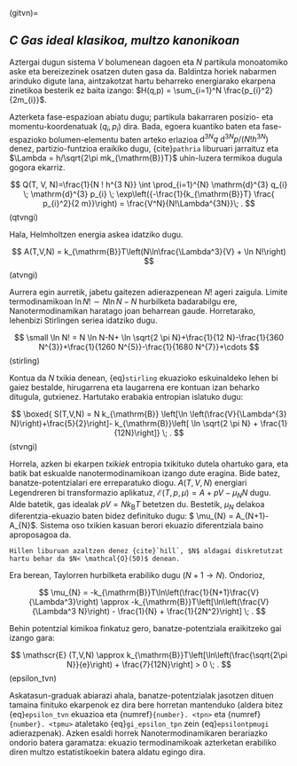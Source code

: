 (gitvn)=
## _C Gas ideal klasikoa, multzo kanonikoan_

Aztergai dugun sistema $V$ bolumenean dagoen eta $N$ partikula monoatomiko aske eta bereizezinek osatzen duten gasa da. Baldintza horiek nabarmen arinduko digute lana, aintzakotzat hartu beharreko energiarako ekarpena zinetikoa besterik ez baita izango: $H(q,p) = \sum_{i=1}^N \frac{p_{i}^2}{2m_{i}}$.

Azterketa fase-espazioan abiatu dugu;  partikula bakarraren posizio- eta momentu-koordenatuak $(q_{i},p_{i})$ dira. Bada, egoera kuantiko baten eta fase-espazioko bolumen-elementu baten arteko erlazioa $\mathrm{d}^{3N}q\;\mathrm{d}^{3N}p/(N!h^{3N})$ denez, partizio-funtzioa eraikiko dugu, {cite}`pathria` liburuari jarraituz eta $\Lambda = h/\sqrt{2\pi mk_{\mathrm{B}}T}$ uhin-luzera termikoa dugula gogora ekarriz.

$$
Q(T, V, N)=\frac{1}{N ! h^{3 N}} \int \prod_{i=1}^{N} \mathrm{d}^{3} q_{i} \; \mathrm{d}^{3} p_{i} \; \exp\left({-\frac{1}{k_{\mathrm{B}}T} \frac{ p_{i}^2}{2 m}}\right)  = \frac{V^N}{N!\Lambda^{3N}}\; .
$$ (qtvngi)

Hala, Helmholtzen energia askea idatziko dugu.

$$
A(T,V,N) = k_{\mathrm{B}}T\left(N\ln\frac{\Lambda^3}{V} + \ln N!\right)
$$ (atvngi)

Aurrera egin aurretik, jabetu gaitezen adierazpenean $N!$ ageri zaigula. Limite termodinamikoan $\ln N! \sim N\ln N - N$ hurbilketa badarabilgu ere, Nanotermodinamikan haratago joan beharrean gaude. Horretarako, lehenbizi Stirlingen seriea idatziko dugu.

$$
\small \ln N! = N \ln N-N+ \ln \sqrt{2 \pi N}+\frac{1}{12 N}-\frac{1}{360 N^{3}}+\frac{1}{1260 N^{5}}-\frac{1}{1680 N^{7}}+\cdots
$$ (stirling)

Kontua da $N$ txikia denean, {eq}`stirling` ekuazioko eskuinaldeko lehen bi gaiez bestalde, hirugarrena eta laugarrena ere kontuan izan beharko ditugula, gutxienez. Hartutako erabakia entropian islatuko dugu:

$$
\boxed{ S(T,V,N) = N k_{\mathrm{B}} \left[\ln \left(\frac{V}{\Lambda^{3} N}\right)+\frac{5}{2}\right]- k_{\mathrm{B}}\left[ \ln \sqrt{2 \pi N} + \frac{1}{12N}\right]} \; .
$$ (stvngi)

Horrela, azken bi ekarpen _txikiek_ entropia txikituko dutela ohartuko gara, eta batik bat eskualde nanotermodinamikoan izango dute eragina. Bide batez, banatze-potentzialari ere erreparatuko diogu. $A(T,V,N)$ energiari Legendreren bi transformazio aplikatuz, $\mathscr{E}(T,p,\mu) = A +pV - \mu_{N} N$ dugu. Alde batetik, gas idealak $pV=Nk_{\mathrm{B}}T$ betetzen du. Bestetik, $\mu_{N}$ delakoa diferentzia-ekuazio baten bidez definituko dugu: $ \mu_{N} = A_{N+1}-A_{N}$. Sistema oso txikien kasuan berori ekuazio diferentziala baino aproposagoa da.

```{admonition} Oharra
Hillen liburuan azaltzen denez {cite}`hill`, $N$ aldagai diskretutzat hartu behar da $N< \mathcal{O}(50)$ denean.

```
Era berean, Taylorren hurbilketa erabiliko dugu ($N+1 \rightarrow N$). Ondorioz,

$$
\mu_{N} = -k_{\mathrm{B}}T\ln\left(\frac{1}{N+1}\frac{V}{\Lambda^3}\right) \approx -k_{\mathrm{B}}T\left[\ln\left(\frac{V}{\Lambda^3 N}\right) - \frac{1}{N} + \frac{1}{2N^2}\right] \; .
$$

Behin potentzial kimikoa finkatuz gero, banatze-potentziala eraikitzeko gai izango gara:

$$
\mathscr{E} (T,V,N) \approx k_{\mathrm{B}}T\left[\ln\left(\frac{\sqrt{2\pi N}}{e}\right) + \frac{7}{12N}\right] > 0 \; .
$$ (epsilon_tvn)

Askatasun-graduak abiarazi ahala, banatze-potentzialak jasotzen dituen tamaina finituko ekarpenok ez dira bere horretan mantenduko (aldera bitez {eq}`epsilon_tvn` ekuazioa eta {numref}`{number}. <tpn>` eta {numref}`{number}. <tpmu>` ataletako {eq}`gi_epsilon_tpn` zein {eq}`epsilontpmugi` adierazpenak). Azken esaldi horrek Nanotermodinamikaren berariazko ondorio batera garamatza: ekuazio termodinamikoak azterketan erabiliko diren multzo estatistikoekin batera aldatu egingo dira.
